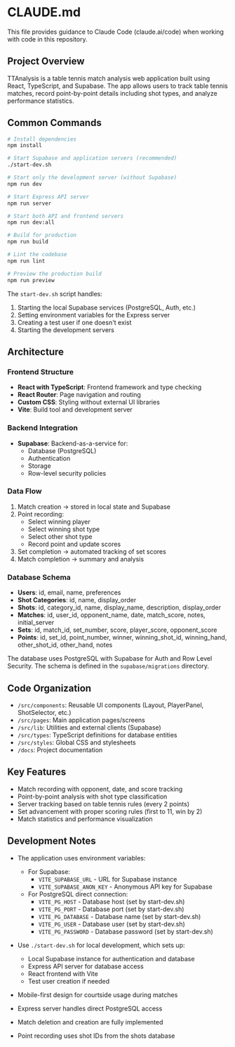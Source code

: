 # CLAUDE.md

This file provides guidance to Claude Code (claude.ai/code) when working with code in this repository.

## Project Overview

TTAnalysis is a table tennis match analysis web application built using React, TypeScript, and Supabase. The app allows users to track table tennis matches, record point-by-point details including shot types, and analyze performance statistics.

## Common Commands

```bash
# Install dependencies
npm install

# Start Supabase and application servers (recommended)
./start-dev.sh

# Start only the development server (without Supabase)
npm run dev

# Start Express API server
npm run server

# Start both API and frontend servers
npm run dev:all

# Build for production
npm run build

# Lint the codebase
npm run lint

# Preview the production build
npm run preview
```

The `start-dev.sh` script handles:
1. Starting the local Supabase services (PostgreSQL, Auth, etc.)
2. Setting environment variables for the Express server
3. Creating a test user if one doesn't exist
4. Starting the development servers

## Architecture

### Frontend Structure

- **React with TypeScript**: Frontend framework and type checking
- **React Router**: Page navigation and routing
- **Custom CSS**: Styling without external UI libraries
- **Vite**: Build tool and development server

### Backend Integration

- **Supabase**: Backend-as-a-service for:
  - Database (PostgreSQL)
  - Authentication
  - Storage
  - Row-level security policies

### Data Flow

1. Match creation → stored in local state and Supabase
2. Point recording:
   - Select winning player
   - Select winning shot type
   - Select other shot type
   - Record point and update scores
3. Set completion → automated tracking of set scores
4. Match completion → summary and analysis

### Database Schema

- **Users**: id, email, name, preferences
- **Shot Categories**: id, name, display_order
- **Shots**: id, category_id, name, display_name, description, display_order
- **Matches**: id, user_id, opponent_name, date, match_score, notes, initial_server
- **Sets**: id, match_id, set_number, score, player_score, opponent_score
- **Points**: id, set_id, point_number, winner, winning_shot_id, winning_hand, other_shot_id, other_hand, notes

The database uses PostgreSQL with Supabase for Auth and Row Level Security. The schema is defined in the `supabase/migrations` directory.

## Code Organization

- `/src/components`: Reusable UI components (Layout, PlayerPanel, ShotSelector, etc.)
- `/src/pages`: Main application pages/screens
- `/src/lib`: Utilities and external clients (Supabase)
- `/src/types`: TypeScript definitions for database entities
- `/src/styles`: Global CSS and stylesheets
- `/docs`: Project documentation

## Key Features

- Match recording with opponent, date, and score tracking
- Point-by-point analysis with shot type classification
- Server tracking based on table tennis rules (every 2 points)
- Set advancement with proper scoring rules (first to 11, win by 2)
- Match statistics and performance visualization

## Development Notes

- The application uses environment variables:
  - For Supabase:
    - `VITE_SUPABASE_URL` - URL for Supabase instance
    - `VITE_SUPABASE_ANON_KEY` - Anonymous API key for Supabase
  - For PostgreSQL direct connection:
    - `VITE_PG_HOST` - Database host (set by start-dev.sh)
    - `VITE_PG_PORT` - Database port (set by start-dev.sh)
    - `VITE_PG_DATABASE` - Database name (set by start-dev.sh)
    - `VITE_PG_USER` - Database user (set by start-dev.sh)
    - `VITE_PG_PASSWORD` - Database password (set by start-dev.sh)

- Use `./start-dev.sh` for local development, which sets up:
  - Local Supabase instance for authentication and database
  - Express API server for database access
  - React frontend with Vite
  - Test user creation if needed

- Mobile-first design for courtside usage during matches
- Express server handles direct PostgreSQL access
- Match deletion and creation are fully implemented
- Point recording uses shot IDs from the shots database
